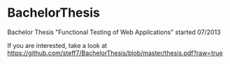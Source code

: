 BachelorThesis
==============
Bachelor Thesis "Functional Testing of Web Appilcations"
started 07/2013


If you are interested, take a look at https://github.com/steff7/BachelorThesis/blob/master/thesis.pdf?raw=true
